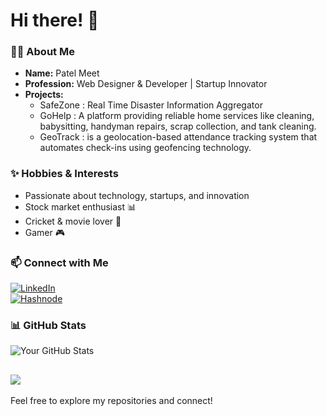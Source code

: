 # Hi there! 👋

### 👨‍💻 About Me

- **Name:** Patel Meet
- **Profession:** Web Designer & Developer | Startup Innovator
- **Projects:**
   - SafeZone : Real Time Disaster Information Aggregator
   - GoHelp : A platform providing reliable home services like cleaning, babysitting, handyman repairs, scrap collection, and tank cleaning.
   - GeoTrack : is a geolocation-based attendance tracking system that automates check-ins using geofencing technology.

### ✨ Hobbies & Interests
- Passionate about technology, startups, and innovation
- Stock market enthusiast 📊
- Cricket & movie lover 🎥
- Gamer 🎮

### 📫 Connect with Me
[![LinkedIn](https://img.shields.io/badge/LinkedIn-Profile-blue?style=flat&logo=linkedin&logoColor=white)](http://www.linkedin.com/in/meet-patel-b02632266)  
[![Hashnode](https://img.shields.io/badge/Hashnode-Blog-brightgreen?style=flat&logo=hashnode&logoColor=white)](https://hashnode.com/@pmeet78)  

### 📊 GitHub Stats
![Your GitHub Stats](https://github-readme-stats.vercel.app/api?username=MeetPatel54&show_icons=true&count_private=true&hide=prs)



[![](https://visitcount.itsvg.in/api?id=Pmu782005&label=Profile%20Views&color=2&icon=5&pretty=true)](https://visitcount.itsvg.in)
---

Feel free to explore my repositories and connect!
